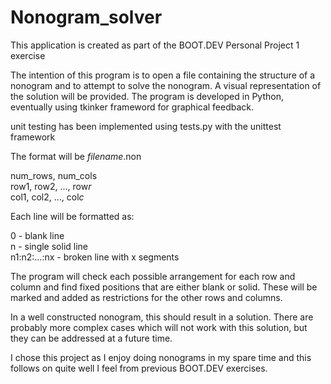 # Nonogram_solver

This application is created as part of the BOOT.DEV Personal Project 1 exercise

The intention of this program is to open a file containing the structure of a nonogram
and to attempt to solve the nonogram. A visual representation of the solution will be
provided. The program is developed in Python, eventually using tkinker frameword for
graphical feedback.

unit testing has been implemented using tests.py with the unittest framework

The format will be *filename*.non

num_rows, num_cols  
row1, row2, ..., row*r*  
col1, col2, ..., col*c*  

Each line will be formatted as:

0            - blank line  
n            - single solid line  
n1:n2:...:nx - broken line with x segments  

The program will check each possible arrangement for each row and column
and find fixed positions that are either blank or solid. These will be marked
and added as restrictions for the other rows and columns.

In a well constructed nonogram, this should result in a solution. There are probably
more complex cases which will not work with this solution, but they can be addressed
at a future time.

I chose this project as I enjoy doing nonograms in my spare time and this follows on
quite well I feel from previous BOOT.DEV exercises.
